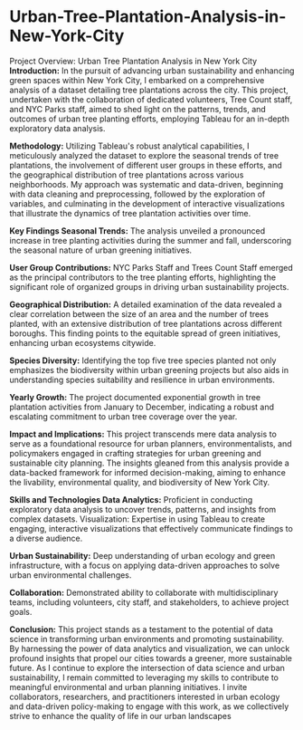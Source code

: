 # Urban-Tree-Plantation-Analysis-in-New-York-City

Project Overview: Urban Tree Plantation Analysis in New York City
**Introduction:** In the pursuit of advancing urban sustainability and enhancing green spaces within New York City, I embarked on a comprehensive analysis of a dataset detailing tree plantations across the city. This project, undertaken with the collaboration of dedicated volunteers, Tree Count staff, and NYC Parks staff, aimed to shed light on the patterns, trends, and outcomes of urban tree planting efforts, employing Tableau for an in-depth exploratory data analysis.

**Methodology:** Utilizing Tableau's robust analytical capabilities, I meticulously analyzed the dataset to explore the seasonal trends of tree plantations, the involvement of different user groups in these efforts, and the geographical distribution of tree plantations across various neighborhoods. My approach was systematic and data-driven, beginning with data cleaning and preprocessing, followed by the exploration of variables, and culminating in the development of interactive visualizations that illustrate the dynamics of tree plantation activities over time.

**Key Findings Seasonal Trends:** The analysis unveiled a pronounced increase in tree planting activities during the summer and fall, underscoring the seasonal nature of urban greening initiatives.

**User Group Contributions:** NYC Parks Staff and Trees Count Staff emerged as the principal contributors to the tree planting efforts, highlighting the significant role of organized groups in driving urban sustainability projects.

**Geographical Distribution:** A detailed examination of the data revealed a clear correlation between the size of an area and the number of trees planted, with an extensive distribution of tree plantations across different boroughs. This finding points to the equitable spread of green initiatives, enhancing urban ecosystems citywide.

**Species Diversity:** Identifying the top five tree species planted not only emphasizes the biodiversity within urban greening projects but also aids in understanding species suitability and resilience in urban environments.

**Yearly Growth:** The project documented exponential growth in tree plantation activities from January to December, indicating a robust and escalating commitment to urban tree coverage over the year.

**Impact and Implications:** This project transcends mere data analysis to serve as a foundational resource for urban planners, environmentalists, and policymakers engaged in crafting strategies for urban greening and sustainable city planning. The insights gleaned from this analysis provide a data-backed framework for informed decision-making, aiming to enhance the livability, environmental quality, and biodiversity of New York City.

**Skills and Technologies Data Analytics:** Proficient in conducting exploratory data analysis to uncover trends, patterns, and insights from complex datasets.
Visualization: Expertise in using Tableau to create engaging, interactive visualizations that effectively communicate findings to a diverse audience.

**Urban Sustainability:** Deep understanding of urban ecology and green infrastructure, with a focus on applying data-driven approaches to solve urban environmental challenges.

**Collaboration:** Demonstrated ability to collaborate with multidisciplinary teams, including volunteers, city staff, and stakeholders, to achieve project goals.

**Conclusion:** This project stands as a testament to the potential of data science in transforming urban environments and promoting sustainability. By harnessing the power of data analytics and visualization, we can unlock profound insights that propel our cities towards a greener, more sustainable future. As I continue to explore the intersection of data science and urban sustainability, I remain committed to leveraging my skills to contribute to meaningful environmental and urban planning initiatives. I invite collaborators, researchers, and practitioners interested in urban ecology and data-driven policy-making to engage with this work, as we collectively strive to enhance the quality of life in our urban landscapes
       
